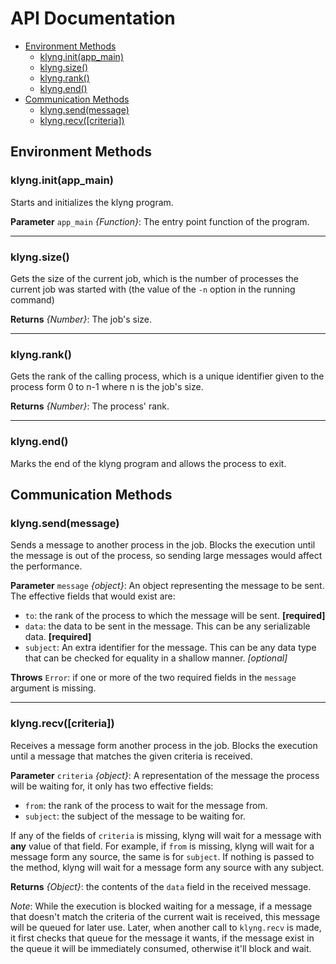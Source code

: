 # API Documentation

* [Environment Methods](#environment-methods)
    * [klyng.init(app_main)](#klyng-init-app-main)
    * [klyng.size()](#klyng-size)
    * [klyng.rank()](#klyng-rank)
    * [klyng.end()](#klyng-end)
* [Communication Methods](#communication-methods)
    * [klyng.send(message)](#klyng-send-message)
    * [klyng.recv([criteria])](#klyng-recv-criteria)

## Environment Methods

### klyng.init(app_main)
Starts and initializes the klyng program.

**Parameter** `app_main` *{Function}*: The entry point function of the program.

---

### klyng.size()
Gets the size of the current job, which is the number of processes the current job was started with (the value of the `-n` option in the running command)

**Returns** *{Number}*: The job's size.

---

### klyng.rank()
Gets the rank of the calling process, which is a unique identifier given to the process form 0 to n-1 where n is the job's size.

**Returns** *{Number}*: The process' rank.

---

### klyng.end()
Marks the end of the klyng program and allows the process to exit.

## Communication Methods

### klyng.send(message)
Sends a message to another process in the job. Blocks the execution until the message is out of the process, so sending large messages would affect the performance.

**Parameter** `message` *{object}*: An object representing the message to be sent. The effective fields that would exist are:
* `to`: the rank of the process to which the message will be sent. **[required]**
* `data`: the data to be sent in the message. This can be any serializable data. **[required]**
* `subject`: An extra identifier for the message. This can be any data type that can be checked for equality in a shallow manner. *[optional]*

**Throws** `Error`: if one or more of the two required fields in the `message` argument is missing.

---

### klyng.recv([criteria])
Receives a message form another process in the job. Blocks the execution until a message that matches the given criteria is received.

**Parameter** `criteria` *{object}*: A representation of the message the process will be waiting for, it only has two effective fields:
* `from`: the rank of the process to wait for the message from.
* `subject`: the subject of the message to be waiting for.

If any of the fields of `criteria` is missing, klyng will wait for a message with **any** value of that field. For example, if `from` is missing, klyng will wait for a message form any source, the same is for `subject`. If nothing is passed to the method, klyng will wait for a message form any source with any subject.

**Returns** *{Object}*: the contents of the `data` field in the received message.

*Note*: While the execution is blocked waiting for a message, if a message that doesn't match the criteria of the current wait is received, this message will be queued for later use. Later, when another call to `klyng.recv` is made, it first checks that queue for the message it wants, if the message exist in the queue it will be immediately consumed, otherwise it'll block and wait.

